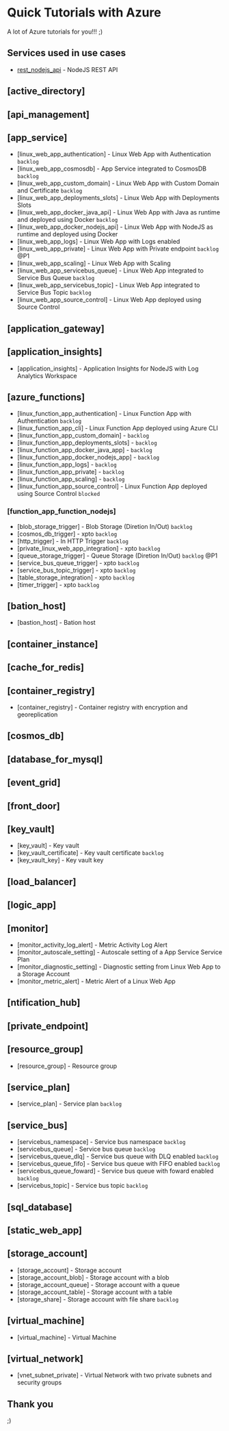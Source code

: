 # Quick Tutorials with Azure

A lot of Azure tutorials for you!!! ;)

## Services used in use cases

* [rest_nodejs_api](https://github.com/takugian/rest_nodejs_api) - NodeJS REST API

## [active_directory]

## [api_management]

## [app_service]

- [linux_web_app_authentication] - Linux Web App with Authentication `backlog`
- [linux_web_app_cosmosdb] - App Service integrated to CosmosDB `backlog`
- [linux_web_app_custom_domain] - Linux Web App with Custom Domain and Certificate `backlog`
- [linux_web_app_deployments_slots] - Linux Web App with Deployments Slots
- [linux_web_app_docker_java_api] - Linux Web App with Java as runtime and deployed using Docker `backlog`
- [linux_web_app_docker_nodejs_api] - Linux Web App with NodeJS as runtime and deployed using Docker
- [linux_web_app_logs] - Linux Web App with Logs enabled
- [linux_web_app_private] - Linux Web App with Private endpoint `backlog` @P1
- [linux_web_app_scaling] - Linux Web App with Scaling
- [linux_web_app_servicebus_queue] - Linux Web App integrated to Service Bus Queue `backlog`
- [linux_web_app_servicebus_topic] - Linux Web App integrated to Service Bus Topic `backlog`
- [linux_web_app_source_control] - Linux Web App deployed using Source Control

## [application_gateway]

## [application_insights]

- [application_insights] - Application Insights for NodeJS with Log Analytics Workspace

## [azure_functions]

- [linux_function_app_authentication] - Linux Function App with Authentication `backlog`
- [linux_function_app_cli] - Linux Function App deployed using Azure CLI
- [linux_function_app_custom_domain] - `backlog`
- [linux_function_app_deployments_slots] - `backlog`
- [linux_function_app_docker_java_app] - `backlog`
- [linux_function_app_docker_nodejs_app] - `backlog`
- [linux_function_app_logs] - `backlog`
- [linux_function_app_private] - `backlog`
- [linux_function_app_scaling] - `backlog`
- [linux_function_app_source_control] - Linux Function App deployed using Source Control `blocked`

### [function_app_function_nodejs]

- [blob_storage_trigger] - Blob Storage (Diretion In/Out) `backlog`
- [cosmos_db_trigger] - xpto  `backlog`
- [http_trigger] - In HTTP Trigger `backlog`
- [private_linux_web_app_integration] - xpto `backlog`
- [queue_storage_trigger] - Queue Storage (Diretion In/Out) `backlog` @P1
- [service_bus_queue_trigger] - xpto `backlog`
- [service_bus_topic_trigger] - xpto `backlog`
- [table_storage_integration] - xpto `backlog`
- [timer_trigger] - xpto `backlog`

## [bation_host]

- [bastion_host] - Bation host

## [container_instance]

## [cache_for_redis]

## [container_registry]

- [container_registry] - Container registry with encryption and georeplication

## [cosmos_db]

## [database_for_mysql]

## [event_grid]

## [front_door]

## [key_vault]

- [key_vault] - Key vault
- [key_vault_certificate] - Key vault certificate `backlog`
- [key_vault_key] - Key vault key

## [load_balancer]

## [logic_app]

## [monitor]

- [monitor_activity_log_alert] - Metric Activity Log Alert
- [monitor_autoscale_setting] - Autoscale setting of a App Service Service Plan
- [monitor_diagnostic_setting] - Diagnostic setting from Linux Web App to a Storage Account
- [monitor_metric_alert] - Metric Alert of a Linux Web App

## [ntification_hub]

## [private_endpoint]

## [resource_group]

- [resource_group] - Resource group

## [service_plan]

- [service_plan] - Service plan `backlog`

## [service_bus]

- [servicebus_namespace] - Service bus namespace `backlog`
- [servicebus_queue] - Service bus queue `backlog`
- [servicebus_queue_dlq] - Service bus queue with DLQ enabled `backlog`
- [servicebus_queue_fifo] - Service bus queue with FIFO enabled `backlog`
- [servicebus_queue_foward] - Service bus queue with foward enabled `backlog`
- [servicebus_topic] - Service bus topic `backlog`

## [sql_database]

## [static_web_app]

## [storage_account]

- [storage_account] - Storage account
- [storage_account_blob] - Storage account with a blob
- [storage_account_queue] - Storage account with a queue
- [storage_account_table] - Storage account with a table
- [storage_share] - Storage account with file share `backlog`

## [virtual_machine]

- [virtual_machine] - Virtual Machine

## [virtual_network]

- [vnet_subnet_private] - Virtual Network with two private subnets and security groups

## Thank you

;)